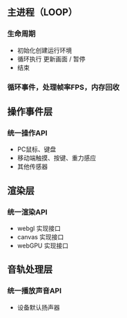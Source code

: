 

## 主进程（LOOP）

### 生命周期
  - 初始化创建运行环境
  - 循环执行 更新画面 / 暂停
  - 结束

### 循环事件，处理帧率FPS，内存回收


## 操作事件层

### 统一操作API
  - PC鼠标、键盘
  - 移动端触摸、按键、重力感应
  - 其他传感器

## 渲染层

### 统一渲染API
  - webgl 实现接口
  - canvas 实现接口
  - webGPU 实现接口

## 音轨处理层  

### 统一播放声音API
  - 设备默认扬声器

